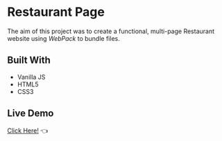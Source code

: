 # Restaurant Page

The aim of this project was to create a functional, multi-page Restaurant website using *WebPack* to bundle files.

## Built With

- Vanilla JS
- HTML5
- CSS3

## Live Demo
[Click Here!](https://elliot-akande.github.io/restaurant-page/) :point_left:
  
  
